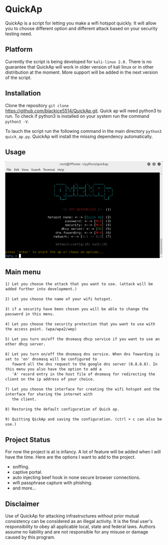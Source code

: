 # QuickAp

QuickAp is a script for letting you make a wifi hotspot quickly. It will allow you to choose different option and different
attack based on your security testing need.

## Platform

Currently the script is being developed for `kali-linux 2.0.` There is no guarantee that QuickAp will work in older version of kali
linux or in other distribution at the moment. More support will be added in the next version of the script.

## Installation

Clone the repository `git clone` https://github.com/blackice5514/QuickAp.git. Quick ap will need python3 to run. To check if python3
is installed on your system run the command `python3 -V`.

To lauch the script run the following command in the main directory `python3 quick_ap.py`. QuickAp will install the missing dependency automatically.

## Usage

![alt text](screenshot.PNG "Description goes here")

## Main menu

```
1) Let you choose the attack that you want to use. (attack will be added further into development.)

2) Let you choose the name of your wifi hotspot.

3) if a security have been chosen you will be able to change the password in this menu.

4) Let you choose the security protection that you want to use with the access point. (wpa/wpa2/wep)

5) Let you turn on/off the dnsmasq dhcp service if you want to use an other dhcp server.

6) Let you turn on/off the dnsmasq dns service. When dns fowarding is set to 'on' dnsmasq will be configured to 
   foward all the dns request to the google dns server (8.8.8.8). In this menu you also have the option to add a
   'A' record entry in the host file of dnsmasq for redirecting the client on the ip address of your choice.

7) Let you choose the interface for creating the wifi hotspot and the interface for sharing the internet with
   the client.
   
8) Restoring the default configuration of Quick ap.

9) Quitting QickAp and saving the configuration. (ctrl + c can also be use.)
```
## Project Status
For now the project is at is infancy. A lot of feature will be added when I will have the time. Here are the options I want to add to the project.
- sniffing. 
- captive portal.
- auto injecting beef hook in none secure browser connections.
- wifi passphrase capture with phishing.
- and more...

## Disclaimer
Use of QuickAp for attacking infrastructures without prior mutual consistency can be considered as an illegal activity. It is the final user's responsibility to obey all applicable local, state and federal laws. Authors assume no liability and are not responsible for any misuse or damage caused by this program.

